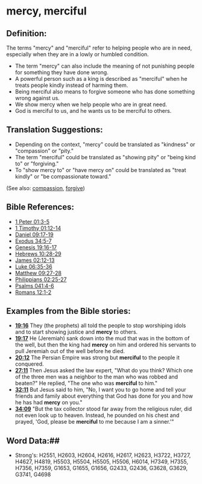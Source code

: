 # mercy, merciful #

## Definition: ##

The terms "mercy" and "merciful" refer to helping people who are in need, especially when they are in a lowly or humbled condition.

* The term "mercy" can also include the meaning of not punishing people for something they have done wrong.
* A powerful person such as a king is described as "merciful" when he treats people kindly instead of harming them.
* Being merciful also means to forgive someone who has done something wrong against us.
* We show mercy when we help people who are in great need.
* God is merciful to us, and he wants us to be merciful to others.

## Translation Suggestions: ##

* Depending on the context, "mercy" could be translated as "kindness" or "compassion" or "pity."
* The term "merciful" could be translated as "showing pity" or "being kind to" or "forgiving."
* To "show mercy to" or "have mercy on" could be translated as "treat kindly" or "be compassionate toward."

(See also: [compassion](compassion.md), [forgive](forgive.md))

## Bible References: ##

* [1 Peter 01:3-5](rc://en/tn/help/1pe/01/03)
* [1 Timothy 01:12-14](rc://en/tn/help/1ti/01/12)
* [Daniel 09:17-19](rc://en/tn/help/dan/09/17)
* [Exodus 34:5-7](rc://en/tn/help/exo/34/05)
* [Genesis 19:16-17](rc://en/tn/help/gen/19/16)
* [Hebrews 10:28-29](rc://en/tn/help/heb/10/28)
* [James 02:12-13](rc://en/tn/help/jas/02/12)
* [Luke 06:35-36](rc://en/tn/help/luk/06/35)
* [Matthew 09:27-28](rc://en/tn/help/mat/09/27)
* [Philippians 02:25-27](rc://en/tn/help/php/02/25)
* [Psalms 041:4-6](rc://en/tn/help/psa/041/004)
* [Romans 12:1-2](rc://en/tn/help/rom/12/01)

## Examples from the Bible stories: ##

* __[19:16](rc://en/tn/help/obs/19/16)__ They (the prophets) all told the people to stop worshiping idols and to start showing justice and __mercy__  to others.
* __[19:17](rc://en/tn/help/obs/19/17)__ He (Jeremiah) sank down into the mud that was in the bottom of the well, but then the king had __mercy__  on him and ordered his servants to pull Jeremiah out of the well before he died.
* __[20:12](rc://en/tn/help/obs/20/12)__ The Persian Empire was strong but __merciful__  to the people it conquered.
* __[27:11](rc://en/tn/help/obs/27/11)__ Then Jesus asked the law expert, "What do you think? Which one of the three men was a neighbor to the man who was robbed and beaten?" He replied, "The one who was __merciful__  to him."
* __[32:11](rc://en/tn/help/obs/32/11)__ But Jesus said to him, "No, I want you to go home and tell your friends and family about everything that God has done for you and how he has had __mercy__  on you."
* __[34:09](rc://en/tn/help/obs/34/09)__ "But the tax collector stood far away from the religious ruler, did not even look up to heaven. Instead, he pounded on his chest and prayed, 'God, please be __merciful__  to me because I am a sinner.'"

## Word Data:##

* Strong's: H2551, H2603, H2604, H2616, H2617, H2623, H3722, H3727, H4627, H4819, H5503, H5504, H5505, H5506, H6014, H7349, H7355, H7356, H7359, G1653, G1655, G1656, G2433, G2436, G3628, G3629, G3741, G4698
